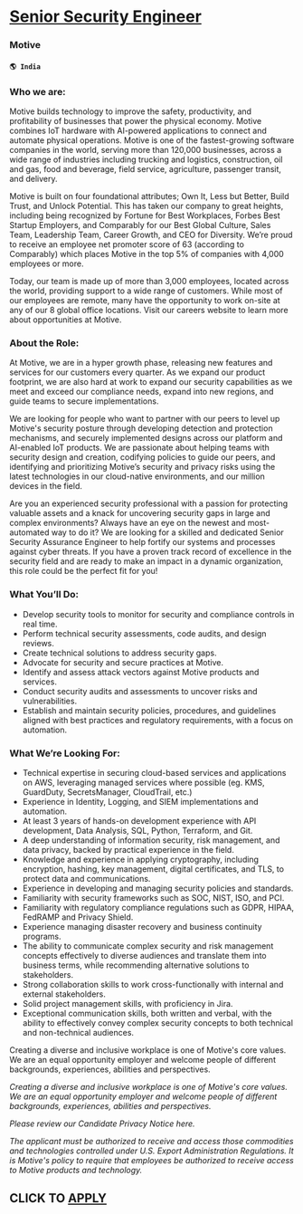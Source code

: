 # [Senior Security Engineer](https://www.remotewlb.com/apply/senior-security-engineer-57387)  
### Motive  
#### `🌎 India`  

### Who we are:

Motive builds technology to improve the safety, productivity, and profitability of businesses that power the physical economy. Motive combines IoT hardware with AI-powered applications to connect and automate physical operations. Motive is one of the fastest-growing software companies in the world, serving more than 120,000 businesses, across a wide range of industries including trucking and logistics, construction, oil and gas, food and beverage, field service, agriculture, passenger transit, and delivery.

Motive is built on four foundational attributes; Own It, Less but Better, Build Trust, and Unlock Potential. This has taken our company to great heights, including being recognized by Fortune for Best Workplaces, Forbes Best Startup Employers, and Comparably for our Best Global Culture, Sales Team, Leadership Team, Career Growth, and CEO for Diversity. We’re proud to receive an employee net promoter score of 63 (according to Comparably) which places Motive in the top 5% of companies with 4,000 employees or more.

Today, our team is made up of more than 3,000 employees, located across the world, providing support to a wide range of customers. While most of our employees are remote, many have the opportunity to work on-site at any of our 8 global office locations. Visit our careers website to learn more about opportunities at Motive.

### About the Role:

At Motive, we are in a hyper growth phase, releasing new features and services for our customers every quarter. As we expand our product footprint, we are also hard at work to expand our security capabilities as we meet and exceed our compliance needs, expand into new regions, and guide teams to secure implementations.

We are looking for people who want to partner with our peers to level up Motive's security posture through developing detection and protection mechanisms, and securely implemented designs across our platform and AI-enabled IoT products. We are passionate about helping teams with security design and creation, codifying policies to guide our peers, and identifying and prioritizing Motive’s security and privacy risks using the latest technologies in our cloud-native environments, and our million devices in the field.

Are you an experienced security professional with a passion for protecting valuable assets and a knack for uncovering security gaps in large and complex environments? Always have an eye on the newest and most-automated way to do it? We are looking for a skilled and dedicated Senior Security Assurance Engineer to help fortify our systems and processes against cyber threats. If you have a proven track record of excellence in the security field and are ready to make an impact in a dynamic organization, this role could be the perfect fit for you!

### What You’ll Do:

  * Develop security tools to monitor for security and compliance controls in real time.
  * Perform technical security assessments, code audits, and design reviews.
  * Create technical solutions to address security gaps.
  * Advocate for security and secure practices at Motive.
  * Identify and assess attack vectors against Motive products and services.
  * Conduct security audits and assessments to uncover risks and vulnerabilities.
  * Establish and maintain security policies, procedures, and guidelines aligned with best practices and regulatory requirements, with a focus on automation.

### What We’re Looking For:

  * Technical expertise in securing cloud-based services and applications on AWS, leveraging managed services where possible (eg. KMS, GuardDuty, SecretsManager, CloudTrail, etc.)
  * Experience in Identity, Logging, and SIEM implementations and automation.
  * At least 3 years of hands-on development experience with API development, Data Analysis, SQL, Python, Terraform, and Git.
  * A deep understanding of information security, risk management, and data privacy, backed by practical experience in the field.
  * Knowledge and experience in applying cryptography, including encryption, hashing, key management, digital certificates, and TLS, to protect data and communications.
  * Experience in developing and managing security policies and standards.
  * Familiarity with security frameworks such as SOC, NIST, ISO, and PCI.
  * Familiarity with regulatory compliance regulations such as GDPR, HIPAA, FedRAMP and Privacy Shield.
  * Experience managing disaster recovery and business continuity programs.
  * The ability to communicate complex security and risk management concepts effectively to diverse audiences and translate them into business terms, while recommending alternative solutions to stakeholders.
  * Strong collaboration skills to work cross-functionally with internal and external stakeholders.
  * Solid project management skills, with proficiency in Jira.
  * Exceptional communication skills, both written and verbal, with the ability to effectively convey complex security concepts to both technical and non-technical audiences.

Creating a diverse and inclusive workplace is one of Motive's core values. We are an equal opportunity employer and welcome people of different backgrounds, experiences, abilities and perspectives.

 _Creating a diverse and inclusive workplace is one of Motive's core values. We are an equal opportunity employer and welcome people of different backgrounds, experiences, abilities and perspectives._

 _Please review our Candidate Privacy Notice here._

 _The applicant must be authorized to receive and access those commodities and technologies controlled under U.S. Export Administration Regulations. It is Motive's policy to require that employees be authorized to receive access to Motive products and technology._

  
## CLICK TO [APPLY](https://www.remotewlb.com/apply/senior-security-engineer-57387)

